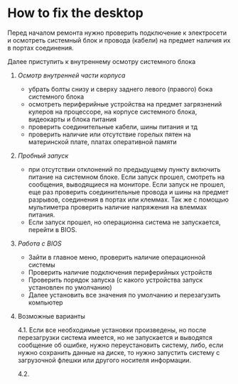 # How to fix the desktop
Перед началом ремонта нужно проверить подключение к электросети и осмотреть системный блок и провода (кабели) на предмет наличия их в портах соединения.

Далее приступить к внутреннему осмотру системного блока
1. *Осмотр внутренней части корпуса*
    + убрать болты снизу и сверху заднего левого (правого) бока системного блока
    + осмотреть периферийные устройства на предмет загрязнений кулеров на процессоре, на корпусе системного блока, видеокарты и блока питания
    + проверить соединительные кабели, шины питания и тд
    + проверить наличие или отсутствие горелых пятен на материнской плате, платах оперативной памяти
2. *Пробный запуск*
    + при отсутствии отклонений по предыдущему пункту включить питание на системном блоке. Если запуск прошел, смотреть на сообщения, выводящиеся на мониторе. Если запуск не прошел, еще раз проверить соединительные провода и шины на предмет разрывов, соединения в портах или клеммах. Так же с помощью мультиметра проверить наличие напряжения на влеммах питания.
    + Если запуск прошел, но операционна система не запускается, перейти в BIOS.
3. *Работа с BIOS*
    + Зайти в главное меню, проверить наличие операционной системы
    + Проверить наличие подключения периферийных устройств
    + Проверить порядок запуска (с какого устройства запуск установлен по умолчанию)
    + Далее установить все значения по умолчанию и перезагузить компьютер
4. Возможные варианты

    4.1. Если все необходимые установки произведены, но после перезагрузки система имеется, но не запускается и выводятся сообщение об ошибке, нужно переустановить систему, либо, если нужно сохранить данные на диске, то нужно запустить систему с загрузочной флешки или другого носителя информации.
    
    4.2. 